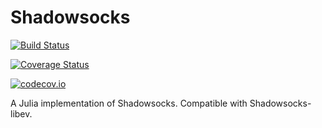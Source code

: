 # Shadowsocks

[![Build Status](https://travis-ci.org/imgk/Shadowsocks.jl.svg?branch=master)](https://travis-ci.org/imgk/Shadowsocks.jl)

[![Coverage Status](https://coveralls.io/repos/imgk/Shadowsocks.jl/badge.svg?branch=master&service=github)](https://coveralls.io/github/imgk/Shadowsocks.jl?branch=master)

[![codecov.io](http://codecov.io/github/imgk/Shadowsocks.jl/coverage.svg?branch=master)](http://codecov.io/github/imgk/Shadowsocks.jl?branch=master)


A Julia implementation of Shadowsocks. Compatible with Shadowsocks-libev.
